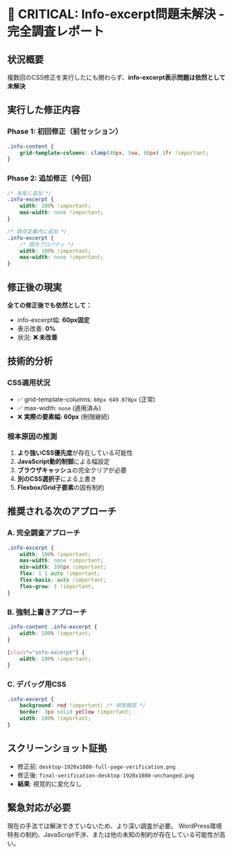 # 🚨 CRITICAL: Info-excerpt問題未解決 - 完全調査レポート

## 状況概要
複数回のCSS修正を実行したにも関わらず、**info-excerpt表示問題は依然として未解決**

## 実行した修正内容
### Phase 1: 初回修正（前セッション）
```css
.info-content {
    grid-template-columns: clamp(40px, 5vw, 60px) 1fr !important;
}
```

### Phase 2: 追加修正（今回）
```css
/* 末尾に追加 */
.info-excerpt {
    width: 100% !important;
    max-width: none !important;
}

/* 既存定義内に追加 */
.info-excerpt {
    /* 既存プロパティ */
    width: 100% !important;
    max-width: none !important;
}
```

## 修正後の現実
**全ての修正後でも依然として：**
- info-excerpt幅: **60px固定**
- 表示改善: **0%**
- 状況: **❌ 未改善**

## 技術的分析

### CSS適用状況
- ✅ grid-template-columns: `60px 649.078px` (正常)
- ✅ max-width: `none` (適用済み)
- ❌ **実際の要素幅: 60px** (制限継続)

### 根本原因の推測
1. **より強いCSS優先度**が存在している可能性
2. **JavaScript動的制御**による幅設定
3. **ブラウザキャッシュ**の完全クリアが必要
4. **別のCSS選択子**による上書き
5. **Flexbox/Grid子要素**の固有制約

## 推奨される次のアプローチ

### A. 完全調査アプローチ
```css
.info-excerpt {
    width: 100% !important;
    max-width: none !important;
    min-width: 100px !important;
    flex: 1 1 auto !important;
    flex-basis: auto !important;
    flex-grow: 1 !important;
}
```

### B. 強制上書きアプローチ
```css
.info-content .info-excerpt {
    width: 100% !important;
}

[class*="info-excerpt"] {
    width: 100% !important;
}
```

### C. デバッグ用CSS
```css
.info-excerpt {
    background: red !important; /* 視覚確認 */
    border: 3px solid yellow !important;
    width: 100% !important;
}
```

## スクリーンショット証拠
- 修正前: `desktop-1920x1080-full-page-verification.png`
- 修正後: `final-verification-desktop-1920x1080-unchanged.png`
- **結果**: 視覚的に変化なし

## 緊急対応が必要
現在の手法では解決できていないため、より深い調査が必要。
WordPress環境特有の制約、JavaScript干渉、または他の未知の制約が存在している可能性が高い。